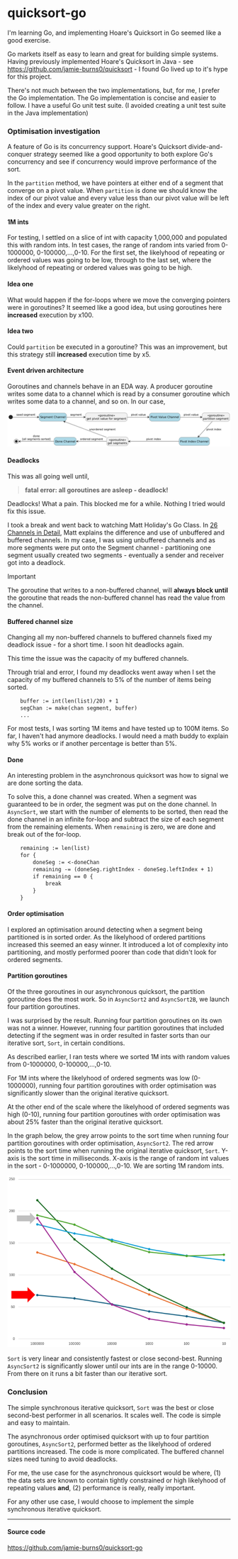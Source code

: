 # quicksort-go

I'm learning Go, and implementing Hoare's Quicksort in Go seemed like a good exercise.

Go markets itself as easy to learn and great for building simple systems. Having previously implemented Hoare's Quicksort in Java - see https://github.com/jamie-burns0/quicksort - I found Go lived up to it's hype for this project.

There's not much between the two implementations, but, for me, I prefer the Go implementation. The Go implementation is concise and easier to follow. I have a useful Go unit test suite. (I avoided creating a unit test suite in the Java implementation)

### Optimisation investigation

A feature of Go is its concurrency support. Hoare's Quicksort divide-and-conquer strategy seemed like a good opportunity to both explore Go's concurrency and see if concurrency would improve performance of the sort.

In the `partition` method, we have pointers at either end of a segment that converge on a pivot value. When `partition` is done we should know the index of our pivot value and every value less than our pivot value will be left of the index and every value greater on the right.

#### 1M ints

For testing, I settled on a slice of int with capacity 1,000,000 and populated this with random ints. In test cases, the range of random ints varied from 0-1000000, 0-100000,...,0-10. For the first set, the likelyhood of repeating or ordered values was going to be low, through to the last set, where the likelyhood of repeating or ordered values was going to be high.

#### Idea one

What would happen if the for-loops where we move the converging pointers were in goroutines? It seemed like a good idea, but using goroutines here __increased__ execution by x100.

#### Idea two

Could `partition` be executed in a goroutine? This was an improvement, but this strategy still __increased__ execution time by x5.

#### Event driven architecture

Goroutines and channels behave in an EDA way. A producer goroutine writes some data to a channel which is read by a consumer goroutine which writes some data to a channel, and so on. In our case,

![quicksort with goroutines diagram](quicksort-go-goroutines-and-channels-diagram.png)

#### Deadlocks

This was all going well until,

> __fatal error: all goroutines are asleep - deadlock!__

Deadlocks! What a pain. This blocked me for a while. Nothing I tried would fix this issue.

I took a break and went back to watching Matt Holiday's Go Class. In [26 Channels in Detail](https://youtu.be/fCkxKGd6CVQ?t=540&si=y1aHUn_Gna--r9zZ), Matt explains the difference and use of unbuffered and buffered channels. In my case, I was using unbuffered channels and as more segments were put onto the Segment channel - partitioning one segment usually created two segments - eventually a sender and receiver got into a deadlock.

> [!IMPORTANT]
> The goroutine that writes to a non-buffered channel, will __always block until__ the goroutine that reads the non-buffered channel has read the value from the channel.

#### Buffered channel size

Changing all my non-buffered channels to buffered channels fixed my deadlock issue - for a short time. I soon hit deadlocks again.

This time the issue was the capacity of my buffered channels.

Through trial and error, I found my deadlocks went away when I set the capacity of my buffered channels to 5% of the number of items being sorted.

```
	buffer := int(len(list)/20) + 1
	segChan := make(chan segment, buffer)
	...
```

For most tests, I was sorting 1M items and have tested up to 100M items. So far, I haven't had anymore deadlocks. I would need a math buddy to explain why 5% works or if another percentage is better than 5%.

#### Done

An interesting problem in the asynchronous quicksort was how to signal we are done sorting the data.

To solve this, a done channel was created. When a segment was guaranteed to be in order, the segment was put on the done channel. In `AsyncSort`, we start with the number of elements to be sorted, then read the done channel in an infinite for-loop and subtract the size of each segment from the remaining elements. When `remaining` is zero, we are done and break out of the for-loop.

```
    remaining := len(list)
	for {
		doneSeg := <-doneChan
		remaining -= (doneSeg.rightIndex - doneSeg.leftIndex + 1)
		if remaining == 0 {
			break
		}
	}
```

#### Order optimisation

I explored an optimisation around detecting when a segment being partitioned is in sorted order. As the likelyhood of ordered partitions increased this seemed an easy winner. It introduced a lot of complexity into partitioning, and mostly performed poorer than code that didn't look for ordered segments.

#### Partition goroutines

Of the three goroutines in our asynchronous quicksort, the partition goroutine does the most work. So in `AsyncSort2` and `AsyncSort2B`, we launch four partition goroutines.

I was surprised by the result. Running four partition goroutines on its own was not a winner. However, running four partition goroutines that included detecting if the segment was in order resulted in faster sorts than our iterative sort, `Sort`, in certain conditions.

As described earlier, I ran tests where we sorted 1M ints with random values from 0-1000000, 0-100000,...,0-10.

For 1M ints where the likelyhood of ordered segments was low (0-1000000), running four partition goroutines with order optimisation was significantly slower than the original iterative quicksort.

At the other end of the scale where the likelyhood of ordered segments was high (0-10), running four partition goroutines with order optimisation was about 25% faster than the original iterative quicksort.

In the graph below, the grey arrow points to the sort time when running four partition goroutines with order optimisation, `AsyncSort2`. The red arrow points to the sort time when running the original iterative quicksort, `Sort`. Y-axis is the sort time in milliseconds. X-axis is the range of random int values in the sort - 0-1000000, 0-100000,...,0-10. We are sorting 1M random ints.

![quicksort execution time graph](quicksort-execution-time-graph.png)

`Sort` is very linear and consistently fastest or close second-best. Running `AsyncSort2` is significantly slower until our ints are in the range 0-10000. From there on it runs a bit faster than our iterative sort.

### Conclusion

The simple synchronous iterative quicksort, `Sort` was the best or close second-best performer in all scenarios. It scales well. The code is simple and easy to maintain.

The asynchronous order optimised quicksort with up to four partition goroutines, `AsyncSort2`, performed better as the likelyhood of ordered partitions increased. The code is more complicated. The buffered channel sizes need tuning to avoid deadlocks.

For me, the use case for the asynchronous quicksort would be where, (1) the data sets are known to contain tightly constrained or high likelyhood of repeating values __and__, (2) performance is really, really important.

For any other use case, I would choose to implement the simple synchronous iterative quicksort.

___
#### Source code
https://github.com/jamie-burns0/quicksort-go